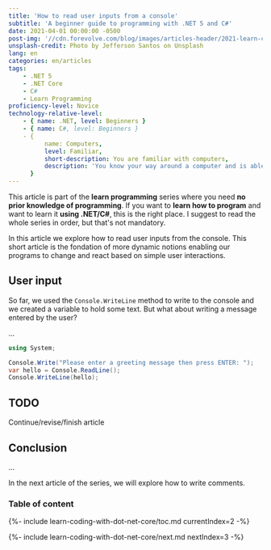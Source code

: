 ```yaml
---
title: 'How to read user inputs from a console'
subtitle: 'A beginner guide to programming with .NET 5 and C#'
date: 2021-04-01 00:00:00 -0500
post-img: '//cdn.forevolve.com/blog/images/articles-header/2021-learn-coding-with-dot-net-core.png'
unsplash-credit: Photo by Jefferson Santos on Unsplash
lang: en
categories: en/articles
tags:
    - .NET 5
    - .NET Core
    - C#
    - Learn Programming
proficiency-level: Novice
technology-relative-level:
    - { name: .NET, level: Beginners }
    - { name: C#, level: Beginners }
    - {
          name: Computers,
          level: Familiar,
          short-description: You are familiar with computers,
          description: 'You know your way around a computer and is able to install a software, configure your OS, open a terminal, and perform other similar simple tasks.',
      }
---
```


This article is part of the **learn programming** series where you need **no prior knowledge of programming**.
If you want to **learn how to program** and want to learn it **using .NET/C#**, this is the right place.
I suggest to read the whole series in order, but that's not mandatory.

In this article we explore how to read user inputs from the console.
This short article is the fondation of more dynamic notions enabling our programs to change and react based on simple user interactions.<!--more-->

## User input

So far, we used the `Console.WriteLine` method to write to the console and we created a variable to hold some text. But what about writing a message entered by the user?

...

```csharp
using System;

Console.Write("Please enter a greeting message then press ENTER: ");
var hello = Console.ReadLine();
Console.WriteLine(hello);
```

## TODO

Continue/revise/finish article

## Conclusion

...

In the next article of the series, we will explore how to write comments.

### Table of content

{%- include learn-coding-with-dot-net-core/toc.md currentIndex=2 -%}

{%- include learn-coding-with-dot-net-core/next.md nextIndex=3 -%}
